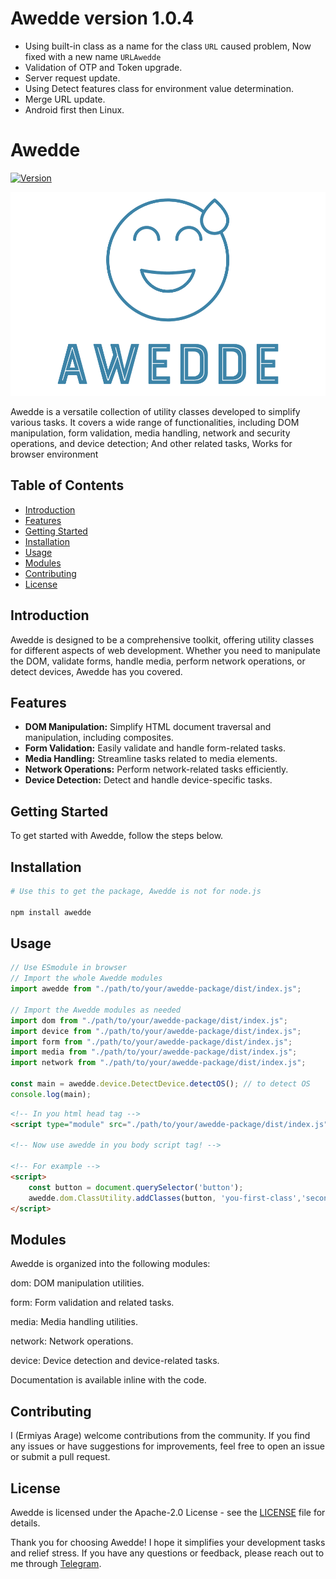 # Awedde version 1.0.4

- Using built-in class as a name for the class `URL` caused problem, Now fixed with a new name `URLAwedde`
- Validation of OTP and Token upgrade.
- Server request update.
- Using Detect features class for environment value determination.
- Merge URL update.
- Android first then Linux.

# Awedde

[![Version](https://img.shields.io/badge/version-1.0.0-blue.svg)](https://github.com/ermi111/awedde/releases/tag/v1.0.0)

<p align="center" style="border-radius: 20px;">
    <img src="logo/github.png" alt="Awedde-logo">
</p>


Awedde is a versatile collection of utility classes developed to simplify various tasks. It covers a wide range of functionalities, including DOM manipulation, form validation, media handling, network and security operations, and device detection; And other related tasks, Works for browser environment

## Table of Contents

- [Introduction](#introduction)
- [Features](#features)
- [Getting Started](#getting-started)
- [Installation](#installation)
- [Usage](#usage)
- [Modules](#modules)
- [Contributing](#contributing)
- [License](#license)

## Introduction

Awedde is designed to be a comprehensive toolkit, offering utility classes for different aspects of web development. Whether you need to manipulate the DOM, validate forms, handle media, perform network operations, or detect devices, Awedde has you covered.

## Features

- **DOM Manipulation:** Simplify HTML document traversal and manipulation, including composites.
- **Form Validation:** Easily validate and handle form-related tasks.
- **Media Handling:** Streamline tasks related to media elements.
- **Network Operations:** Perform network-related tasks efficiently.
- **Device Detection:** Detect and handle device-specific tasks.

## Getting Started

To get started with Awedde, follow the steps below.

## Installation

```bash
# Use this to get the package, Awedde is not for node.js

npm install awedde 
```

## Usage

```javascript
// Use ESmodule in browser
// Import the whole Awedde modules
import awedde from "./path/to/your/awedde-package/dist/index.js";

// Import the Awedde modules as needed
import dom from "./path/to/your/awedde-package/dist/index.js";
import device from "./path/to/your/awedde-package/dist/index.js";
import form from "./path/to/your/awedde-package/dist/index.js";
import media from "./path/to/your/awedde-package/dist/index.js";
import network from "./path/to/your/awedde-package/dist/index.js";

const main = awedde.device.DetectDevice.detectOS(); // to detect OS
console.log(main);
```

```HTML 
<!-- In you html head tag -->
<script type="module" src="./path/to/your/awedde-package/dist/index.js"></script>

<!-- Now use awedde in you body script tag! -->

<!-- For example -->
<script>
    const button = document.querySelector('button');
    awedde.dom.ClassUtility.addClasses(button, 'you-first-class','second-class' /* continue as your need!*/);
</script>
```

## Modules
Awedde is organized into the following modules:

dom: DOM manipulation utilities.

form: Form validation and related tasks.

media: Media handling utilities.

network: Network operations.

device: Device detection and device-related tasks.

Documentation is available inline with the code.

## Contributing
I (Ermiyas Arage) welcome contributions from the community. If you find any issues or have suggestions for improvements, feel free to open an issue or submit a pull request.

## License
Awedde is licensed under the Apache-2.0 License - see the [LICENSE](https://github.com/ermi111/awedde?tab=Apache-2.0-1-ov-file#readme) file for details.

Thank you for choosing Awedde! I hope it simplifies your development tasks and relief stress. If you have any questions or feedback, please reach out to me through [Telegram](https://t.me/ermiyasarage).
